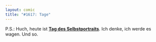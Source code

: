 ```yaml
---
layout: comic
title: "#1617: Tage"
---
```


P.S.: 
Huch, heute ist <a href="http://www.fonflatter.de/kalender"><strong>Tag des Selbstportraits</strong></a>. Ich denke, ich werde es wagen.
Und so.
